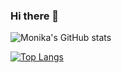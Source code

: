 ### Hi there 👋


![Monika's GitHub stats](https://github-readme-stats.vercel.app/api?username=MonikaSliciute&theme=tokyonight&show_icons=true)


[![Top Langs](https://github-readme-stats.vercel.app/api/top-langs/?username=MonikaSliciute&layout=compact&theme=tokyonight)](https://github.com/MonikaSliciute/github-readme-stats)
<!--
**MonikaSliciute/MonikaSliciute** is a ✨ _special_ ✨ repository because its `README.md` (this file) appears on your GitHub profile.

Here are some ideas to get you started:

- 🔭 I’m currently working on ...
- 🌱 I’m currently learning ...
- 👯 I’m looking to collaborate on ...
- 🤔 I’m looking for help with ...
- 💬 Ask me about ...
- 📫 How to reach me: ...
- 😄 Pronouns: ...
- ⚡ Fun fact: ...
-->
